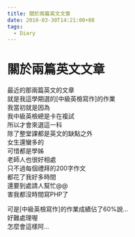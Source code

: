 ```yaml
---
title: 關於兩篇英文文章
date: 2010-03-30T14:21:00+08
tags:
  - Diary
---
```

# 關於兩篇英文文章

最近的那兩篇英文的文章  
就是我這學期選的\[中級英檢寫作\]的作業  
我當初就是因為  
我中級英檢總是卡在複試  
所以才會來選這一科  
除了整堂課都是英文的缺點之外  
女生還蠻多的  
可惜都是學姊  
老師人也很好相處  
只不過每個禮拜的200字作文  
都花了我好多時間  
還要到處請人幫忙@@  
害我都沒時間寫PHP了  
  
可是\[中級英檢寫作\]的作業成績佔了60%說...  
好難處理喔  
怎麼會這樣阿...
